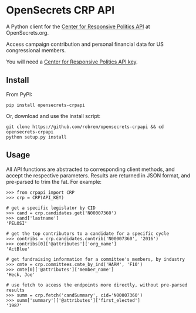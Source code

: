 # OpenSecrets CRP API
A Python client for the [Center for Responsive Politics API](https://www.opensecrets.org/resources/create/apis.php "OpenSecrets API documentation") at OpenSecrets.org.

Access campaign contribution and personal financial data for US congressional members.

You will need a [Center for Responsive Politics API key](https://www.opensecrets.org/api/admin/index.php?function=signup "OpenSecrets API signup").

## Install
From PyPI:
```
pip install opensecrets-crpapi
```
Or, download and use the install script:
```
git clone https://github.com/robrem/opensecrets-crpapi && cd opensecrets-crpapi
python setup.py install
```

## Usage
All API functions are abstracted to corresponding client methods, and accept the respective parameters. Results are returned in JSON format, and pre-parsed
to trim the fat. For example:
```
>>> from crpapi import CRP
>>> crp = CRP(API_KEY)

# get a specific legislator by CID
>>> cand = crp.candidates.get('N00007360')
>>> cand['lastname']
'PELOSI'

# get the top contributors to a candidate for a specific cycle
>>> contribs = crp.candidates.contrib('N00007360', '2016')
>>> contribs[0]['@attributes']['org_name']
'ActBlue'

# get fundraising information for a committee's members, by industry
>>> cmte = crp.committees.cmte_by_ind('HARM', 'F10')
>>> cmte[0]['@attributes']['member_name']
'Heck, Joe'

# use fetch to access the endpoints more directly, without pre-parsed results
>>> summ = crp.fetch('candSummary', cid='N00007360')
>>> summ['summary']['@attributes']['first_elected']
'1987'
```